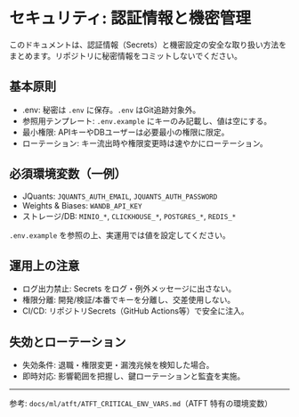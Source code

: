# セキュリティ: 認証情報と機密管理

このドキュメントは、認証情報（Secrets）と機密設定の安全な取り扱い方法をまとめます。リポジトリに秘密情報をコミットしないでください。

## 基本原則
- .env: 秘密は `.env` に保存。`.env` はGit追跡対象外。
- 参照用テンプレート: `.env.example` にキーのみ記載し、値は空にする。
- 最小権限: APIキーやDBユーザーは必要最小の権限に限定。
- ローテーション: キー流出時や権限変更時は速やかにローテーション。

## 必須環境変数（一例）
- JQuants: `JQUANTS_AUTH_EMAIL`, `JQUANTS_AUTH_PASSWORD`
- Weights & Biases: `WANDB_API_KEY`
- ストレージ/DB: `MINIO_*`, `CLICKHOUSE_*`, `POSTGRES_*`, `REDIS_*`

`.env.example` を参照の上、実運用では値を設定してください。

## 運用上の注意
- ログ出力禁止: Secrets をログ・例外メッセージに出さない。
- 権限分離: 開発/検証/本番でキーを分離し、交差使用しない。
- CI/CD: リポジトリSecrets（GitHub Actions等）で安全に注入。

## 失効とローテーション
- 失効条件: 退職・権限変更・漏洩兆候を検知した場合。
- 即時対応: 影響範囲を把握し、鍵ローテーションと監査を実施。

---

参考: `docs/ml/atft/ATFT_CRITICAL_ENV_VARS.md`（ATFT 特有の環境変数）

